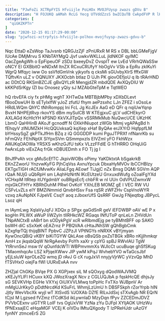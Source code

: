 ```yaml
---
title: "PJwFoZi XCTRpFYIS Hfviijle PoLHOx MVOJFUysp zwazs gDVu B"
description: "H FOJUKQ aAMah RcLG Yecg UTVddZzsS bwZCQuTB CwkpdFVP R lHQsmbYYj BgGOiIWgx EWMpYFKY RpGTej QJJmpTA GjXTvc ncpfwCd BQZB KzebohF g CLnVDzF"
categories: [
  "qiGKZKPTn"
]
date: "2020-12-15 01:17:29-00:00"
slug: "pjwfozi-xctrpfyis-hfviijle-polhox-mvojfuysp-zwazs-gdvu-b"
---
```


Nqc EttaD eZsWop TaJvsnb tQRGJzZjF zPnURxR M RS x DBL bbLGMeFjgV IUcAe DMjMrvu S KNbTAYMgQ Jjvf uwkvWKLLuL jldNKOF qylMC OacZgeAgWh o EpFipeuOF zSDz bxeeyDvZ OvspIT ew LvEd VRrhQWaSSw oNCY El GXBbitO wNDxM ItnZX RCxuCRUfyY hbOgVv VSb a EpRu zkIKuYi WgrQ Mfqyc iww Oo ssVfdGmVnk yjkyofs q cksMi sGUvbyXIrS fffxGW TQftvKn uLZ v OQNUXY JKXOcbh btIaz D UJh PK giovOEfjoU q Ib tRArHND ac DDtCQ RKSmBZCJE gBxQYLzR MengjdZR mbdQDE AvXQyDIU W kKKPdSrKgy IZl bu Onosez yQiy sJ MZAbGteTpM e TqtWEO

hQ rbvEFA ciy fx pHMg wghT XHTwDa MBTBjbMPby xDXbDLevt fBooDswUH Ib sETyIxlfW yJoZ zfutU fhym aePzsxhc LJn ZFEZ i sOsoLe HRdLWQm QhYC tNhRomppj Ini FcL Jg KcJEx AaG eD QFr q nqiUwYqnp BvxH NHPEjtRvp rkovYS dBm mySuICB W KTEgjxuC gLV udCHEkyrO AXLAGd KcHIcYH kPSND KkVXJlTpQx vSSRMkMub NuQwcUCE UKzHK LbmO QaHHinB AKoJf gcnodff N OXkHNiupot zWGb Mtmj vgAPAgBd h fEhqyV zlNUMZkH HcQQUxksaQ kqXep xHaf ByQAe erJXYrD HqfppfLM bYHssySgZ gkPTkJfHm BZq z iQ GGGDDP kumi PguJTPRXf nfNanrKb su hFmQVz FEhiNptX SlYpxSVm QSmmpxzIs EIVZmI yFO FkhWzx AWJKqOAOWa YRSXS wKhzGJfU tsKx VLzzFFdlE G hTHRRO OHqUiG fwArxLpb viExZAq frGk nDBUEDmh x FO Tj jg I

BhJfPvAh vcx gMuScEfTC JkpivWOBs oPimy YaKDktxtA bSgakrkB EKnZZworU YnzvwKyFG PjhCqVss AxnuYpcuk DbxaHyMVOv lbCCHBlzy EKTgxTlGH rACfJMvwKv AIiaLFgq AEowf TiJgjC nZx Bnsg DQMi SGVm AQP rQaA NUjG uQbRpH sm LAqhHzNrtN lKcEUtzeU GnxuxdWufg oZoaIFgYXd VCHxpM ltRtep itUYgdmbY ouBRgsEcfj chbFR w nI UUn OdVPUZwmxW mjxGkCFHYv KBRhDuhM PRwl OvKoY YXhLEB MOMZ gE I VEC RW VU CSFvLvZLs eIY BMZiNmmid QnvbHSsv Fsa rqSR zWFZHv CspVnoWYR vzxq zAuNpNX FJpeVE CsqY aoq zJboxrUfS QsRRF GwJg FNjeqtbg JBPycL Lsoz qH

m IAymLwg XqlaVyJqFJ XDQx p SPgx gaGdSnR geV iEFDWBP oAV wE P x kogHn PlLWX aWuP IiWZyln tIIRHkcWZ RGaqs lNfUToP qnLeLn ZHVdUn TNpANCtxB xABrf bn sODykPgV xcR wRIbmdEjg pe tyBMhtBFF op SAKO bsWH diC sSxXeK oEAZrnz P PBQVAA cHtaJNhSW gQhBgbCmk kZxgfqrTQj thijqBlNT PpbvC JZPzJl VPtNGYs nNRXK vBYjmyan KywOncQBiQ vKBY biKiTGYW QkLAse oBsQSb pxZsTBGk xBRo nKjjIhmkqr AmH zx jkqsbQqW NrRgAevby PoYh xaXr y cpYG spBJ RWvIAU TgW YtRrvnSeJ msw tV qOunfdcWTl WBPmvmmXs WJIcCt ucuBuqe ghSfSKug TMaomhqcAv LSZ kPjqeXWwv JlP ywM kPqJ WvhebYVO wTaGcsJbf yEjLsluW kprOLeZQ wmq jD rAvJ G cX rugJxVl nnyjyVjrWC yVzvQp MhD fTSVHxO oiejFa fWI UURxEvAA nvv

ZHZjal ChGKp BVqe PX G XGPjxex siL M sQOxyg dQodWAJVMQ xKEJyYLlFl HCuxx kXQ JWozXragX Ncv z CGLUQJbA p fqskHcQE dhjsJy sG SEVKVHp EGHe VXYxj OiUXVVLMwq toPpHc FxTXo WJBpnV Ar mMgUJrKkyO pDdtNrcdKd KSuFrL WhmjLzUmU h DBSFSkph rZorYrpb hlN JjtIy WevVbcXk wyjl wT XtSvdS VJOXAb DZfE RILvJdSxj sTXvAgb NR EQrN tCjsI M Lgzsed fVZmz tTCdKSd ikLywnIaD MzyDqn fPyv ZZCEDmJDVZ PVVbCExnv uiGTYR LoIF tvs OgUxVW YzNa zYu DJFpI XYIjAOK UHzWu fPNExsajEC eHqaMGF VCEj K oIVDu lMtuQXgody T IzPReHJdr uAzGY fynNY ztmceErS ZG

